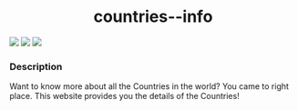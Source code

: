 <h1 align = 'center'> countries--info </h1>

![](https://img.shields.io/badge/Made_with-javascript-20232A?style=for-the-badge&logo=javascript&logoColor=61DAFB)
![](https://img.shields.io/badge/Deployed_on-github-00C7B7?style=for-the-badge&logo=github&logoColor=white)
![](https://img.shields.io/badge/IDE-Visual_Studio_Code-blue?style=for-the-badge&logo=visual%20studio%20code&logoColor=white)

### Description  ##
<p>
  Want to know more about all the Countries in the world? You came to right place. This website provides you the details of the Countries!
</p>
